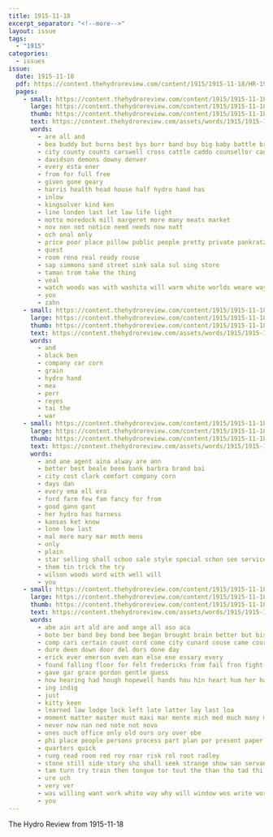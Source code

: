 ```yaml
---
title: 1915-11-18
excerpt_separator: "<!--more-->"
layout: issue
tags:
  - "1915"
categories:
  - issues
issue:
  date: 1915-11-18
  pdf: https://content.thehydroreview.com/content/1915/1915-11-18/HR-1915-11-18.pdf
  pages:
    - small: https://content.thehydroreview.com/content/1915/1915-11-18/small/HR-1915-11-18-01.jpg
      large: https://content.thehydroreview.com/content/1915/1915-11-18/large/HR-1915-11-18-01.jpg
      thumb: https://content.thehydroreview.com/content/1915/1915-11-18/thumbnails/HR-1915-11-18-01.jpg
      text: https://content.thehydroreview.com/assets/words/1915/1915-11-18/HR-1915-11-18-01.txt
      words:
        - are all and
        - bea buddy but burns best bys burr band buy big baby battle bridgeport
        - city county counts carswell cross cattle caddo counsellor can change card come
        - davidson demons downy denver
        - every esta ener
        - from for full free
        - given gone geary
        - harris health head house half hydro hand has
        - inlow
        - kingsolver kind ken
        - line london last let law life light
        - motto moredock mill margeret more many meats market
        - nov nen not notice need needs now natt
        - och onal only
        - price poor place pillow public people pretty private pankratz
        - quest
        - room reno real ready rouse
        - sap simmons sand street sink sala sul sing store
        - taman trom take the thing
        - veal
        - watch woods was with washita will warm white worlds weare way
        - you
        - zahn
    - small: https://content.thehydroreview.com/content/1915/1915-11-18/small/HR-1915-11-18-02.jpg
      large: https://content.thehydroreview.com/content/1915/1915-11-18/large/HR-1915-11-18-02.jpg
      thumb: https://content.thehydroreview.com/content/1915/1915-11-18/thumbnails/HR-1915-11-18-02.jpg
      text: https://content.thehydroreview.com/assets/words/1915/1915-11-18/HR-1915-11-18-02.txt
      words:
        - and
        - black ben
        - company car corn
        - grain
        - hydro hand
        - mea
        - perr
        - reyes
        - tai the
        - war
    - small: https://content.thehydroreview.com/content/1915/1915-11-18/small/HR-1915-11-18-03.jpg
      large: https://content.thehydroreview.com/content/1915/1915-11-18/large/HR-1915-11-18-03.jpg
      thumb: https://content.thehydroreview.com/content/1915/1915-11-18/thumbnails/HR-1915-11-18-03.jpg
      text: https://content.thehydroreview.com/assets/words/1915/1915-11-18/HR-1915-11-18-03.txt
      words:
        - and ane agent aina alway are ann
        - better best beale been bank barbra brand bai
        - city cost clark comfort company corn
        - days dan
        - every ema ell era
        - ford farm few fam fancy for from
        - good gann gant
        - her hydro has harness
        - kansas ket know
        - lone low last
        - mal mere mary mar moth mens
        - only
        - plain
        - star selling shall schoo sale style special schon see service sewing sieg sha
        - them tin trick the try
        - wilson woods word with well will
        - you
    - small: https://content.thehydroreview.com/content/1915/1915-11-18/small/HR-1915-11-18-04.jpg
      large: https://content.thehydroreview.com/content/1915/1915-11-18/large/HR-1915-11-18-04.jpg
      thumb: https://content.thehydroreview.com/content/1915/1915-11-18/thumbnails/HR-1915-11-18-04.jpg
      text: https://content.thehydroreview.com/assets/words/1915/1915-11-18/HR-1915-11-18-04.txt
      words:
        - abe ain art ald are and ange all aso aca
        - bote ber band bey bond bee began brought brain better but bis blind beard bur bei back burgen been both
        - comp cari certain count cord come city cunard couse came course counts clyde cons citizen cross
        - dure deen down door del dors done day
        - erick ever emerson even ean else ene essary every
        - found falling floor for felt fredericks from fail fron fight freedom frederick faithful fred face
        - gave gar grace gordon gentle guess
        - how hearing had hough hopewell hands hou hin heart hum her has heard halls home hil him hor hydro
        - ing indig
        - just
        - kitty keen
        - learned law lodge lock left late latter lay last loa
        - moment matter master must maxi mar mente mich med much many may more man moody
        - never now nan ned note not novo
        - ones ouch office only old ours ory over obe
        - phi place people persons process part plan por present paper pro peight pas princess
        - quarters quick
        - rung read room red roy roar risk rol root radley
        - stone still side story sho shall seek strange show san servant set small such seen sae sory she study setter sense sat seem scarce shook speak sala sons sky see sed sach suter sutton
        - tam turn try train then tongue tor tout the than tho tad thi tinkle tonic trom trust thea treat thing tell take too
        - ure uch
        - very ver
        - was willing want work white way why will window wos write words went with well
        - you
---
```


The Hydro Review from 1915-11-18

<!--more-->

